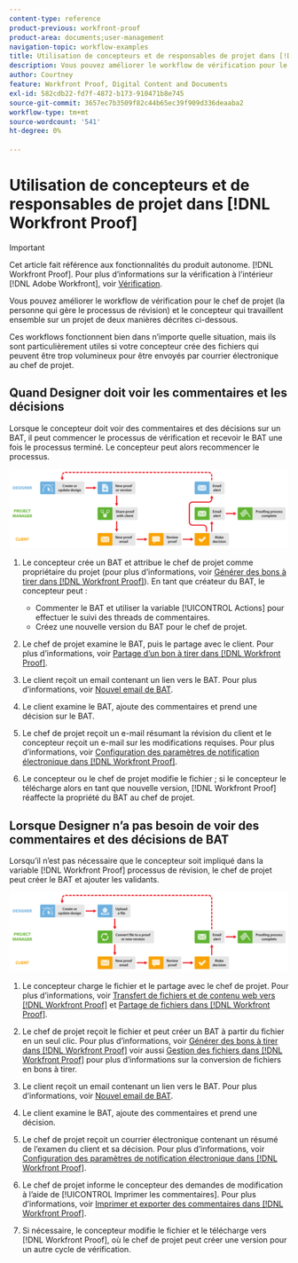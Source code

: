 ```yaml
---
content-type: reference
product-previous: workfront-proof
product-area: documents;user-management
navigation-topic: workflow-examples
title: Utilisation de concepteurs et de responsables de projet dans [!DNL Workfront Proof]
description: Vous pouvez améliorer le workflow de vérification pour le chef de projet (la personne qui gère le processus de révision) et le concepteur qui travaillent ensemble sur un projet de deux manières décrites ci-dessous.
author: Courtney
feature: Workfront Proof, Digital Content and Documents
exl-id: 582cdb22-fd7f-4872-b173-910471b8e745
source-git-commit: 3657ec7b3509f82c44b65ec39f909d336deaaba2
workflow-type: tm+mt
source-wordcount: '541'
ht-degree: 0%

---
```


# Utilisation de concepteurs et de responsables de projet dans [!DNL Workfront Proof]

>[!IMPORTANT]
>
>Cet article fait référence aux fonctionnalités du produit autonome. [!DNL Workfront Proof]. Pour plus d’informations sur la vérification à l’intérieur [!DNL Adobe Workfront], voir [Vérification](../../../review-and-approve-work/proofing/proofing.md).

Vous pouvez améliorer le workflow de vérification pour le chef de projet (la personne qui gère le processus de révision) et le concepteur qui travaillent ensemble sur un projet de deux manières décrites ci-dessous.

Ces workflows fonctionnent bien dans n’importe quelle situation, mais ils sont particulièrement utiles si votre concepteur crée des fichiers qui peuvent être trop volumineux pour être envoyés par courrier électronique au chef de projet.

## Quand Designer doit voir les commentaires et les décisions

Lorsque le concepteur doit voir des commentaires et des décisions sur un BAT, il peut commencer le processus de vérification et recevoir le BAT une fois le processus terminé. Le concepteur peut alors recommencer le processus.

![designers_managers_-_option_A.png](assets/designers_managers_-_option_A.png)

1. Le concepteur crée un BAT et attribue le chef de projet comme propriétaire du projet (pour plus d’informations, voir [Générer des bons à tirer dans [!DNL Workfront Proof]](../../../workfront-proof/wp-work-proofsfiles/create-proofs-and-files/generate-proofs.md)). En tant que créateur du BAT, le concepteur peut :

   * Commenter le BAT et utiliser la variable [!UICONTROL Actions] pour effectuer le suivi des threads de commentaires.
   * Créez une nouvelle version du BAT pour le chef de projet.

1. Le chef de projet examine le BAT, puis le partage avec le client. Pour plus d’informations, voir [Partage d’un bon à tirer dans [!DNL Workfront Proof]](../../../workfront-proof/wp-work-proofsfiles/share-proofs-and-files/share-proof.md).
1. Le client reçoit un email contenant un lien vers le BAT. Pour plus d’informations, voir [Nouvel email de BAT](../../../workfront-proof/wp-emailsntfctns/proof-notifications-and-reminders/new-proof-email.md).
1. Le client examine le BAT, ajoute des commentaires et prend une décision sur le BAT.
1. Le chef de projet reçoit un e-mail résumant la révision du client et le concepteur reçoit un e-mail sur les modifications requises. Pour plus d’informations, voir [Configuration des paramètres de notification électronique dans [!DNL Workfront Proof]](../../../workfront-proof/wp-emailsntfctns/email-alerts/config-email-notification-settings-wp.md).
1. Le concepteur ou le chef de projet modifie le fichier ; si le concepteur le télécharge alors en tant que nouvelle version, [!DNL Workfront Proof] réaffecte la propriété du BAT au chef de projet.

## Lorsque Designer n’a pas besoin de voir des commentaires et des décisions de BAT

Lorsqu’il n’est pas nécessaire que le concepteur soit impliqué dans la variable [!DNL Workfront Proof] processus de révision, le chef de projet peut créer le BAT et ajouter les validants.

![designers_managers_-_option_B.png](assets/designers_managers_-_option_B.png)


1. Le concepteur charge le fichier et le partage avec le chef de projet. Pour plus d’informations, voir [Transfert de fichiers et de contenu web vers [!DNL Workfront Proof]](../../../workfront-proof/wp-work-proofsfiles/create-proofs-and-files/upload-files-web-content.md) et [Partage de fichiers dans [!DNL Workfront Proof]](../../../workfront-proof/wp-work-proofsfiles/share-proofs-and-files/share-files.md).

1. Le chef de projet reçoit le fichier et peut créer un BAT à partir du fichier en un seul clic. Pour plus d’informations, voir [Générer des bons à tirer dans [!DNL Workfront Proof]](../../../workfront-proof/wp-work-proofsfiles/create-proofs-and-files/generate-proofs.md) voir aussi  [Gestion des fichiers dans [!DNL Workfront Proof]](../../../workfront-proof/wp-work-proofsfiles/manage-your-work/manage-files.md) pour plus d’informations sur la conversion de fichiers en bons à tirer.

1. Le client reçoit un email contenant un lien vers le BAT. Pour plus d’informations, voir [Nouvel email de BAT](../../../workfront-proof/wp-emailsntfctns/proof-notifications-and-reminders/new-proof-email.md).
1. Le client examine le BAT, ajoute des commentaires et prend une décision.
1. Le chef de projet reçoit un courrier électronique contenant un résumé de l’examen du client et sa décision. Pour plus d’informations, voir [Configuration des paramètres de notification électronique dans [!DNL Workfront Proof]](../../../workfront-proof/wp-emailsntfctns/email-alerts/config-email-notification-settings-wp.md).
1. Le chef de projet informe le concepteur des demandes de modification à l’aide de [!UICONTROL Imprimer les commentaires]. Pour plus d’informations, voir [Imprimer et exporter des commentaires dans [!DNL Workfront Proof]](../../../workfront-proof/wp-work-proofsfiles/organize-your-work/print-and-export-comments.md).
1. Si nécessaire, le concepteur modifie le fichier et le télécharge vers [!DNL Workfront Proof], où le chef de projet peut créer une version pour un autre cycle de vérification.


